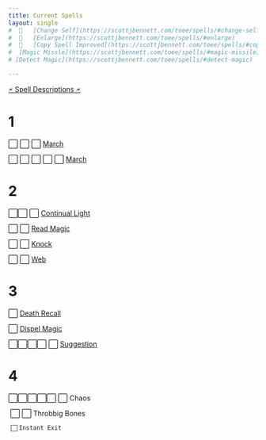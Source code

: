 ```yaml
---
title: Current Spells
layout: single
#  ⃞   [Change Self](https://scottjbennett.com/toee/spells/#change-self) 
#  ⃞   [Enlarge](https://scottjbennett.com/toee/spells/#enlarge)
#  ⃞   [Copy Spell Improved](https://scottjbennett.com/toee/spells/#copy-spell-improved)
#  [Magic Missle](https://scottjbennett.com/toee/spells/#magic-missile) 
# [Detect Magic](https://scottjbennett.com/toee/spells/#detect-magic)

---
```


[🗲 Spell Descriptions 🗲](/toee/spells)

# 1

   ⃞       ⃞       ⃞     [March](https://scottjbennett.com/toee/spells/#march)

   ⃞       ⃞       ⃞       ⃞       ⃞     [March](https://scottjbennett.com/toee/spells/#Magic-missle)

# 2

⃞⃞ ⃞   [Continual Light](https://scottjbennett.com/toee/spells/#continual-light)

⃞ ⃞   [Read Magic](https://scottjbennett.com/toee/spells/#read-magic)

⃞ ⃞   [Knock](https://scottjbennett.com/toee/spells/#knock)

⃞ ⃞   [Web](https://scottjbennett.com/toee/spells/#web)

# 3

 ⃞   [Death Recall](https://scottjbennett.com/toee/spells/#death-recall)

 ⃞   [Dispel Magic](https://scottjbennett.com/toee/spells/#dispel-magic)

⃞⃞⃞⃞ ⃞   [Suggestion](https://scottjbennett.com/toee/spells/#suggestion) 

# 4

⃞⃞⃞⃞⃞ ⃞   Chaos

​     ⃞              ⃞                 Throbbig Bones  

      ⃞ Instant Exit

